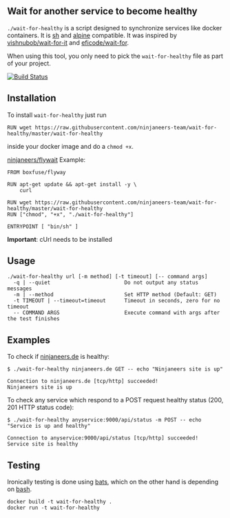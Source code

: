 ## Wait for another service to become healthy

`./wait-for-healthy` is a script designed to synchronize services like docker containers. It is [sh](https://en.wikipedia.org/wiki/Bourne_shell) and [alpine](https://alpinelinux.org/) compatible. It was inspired by [vishnubob/wait-for-it](https://github.com/vishnubob/wait-for-it) and [eficode/wait-for](https://github.com/eficode/wait-for).

When using this tool, you only need to pick the `wait-for-healthy` file as part of your project.

[![Build Status](https://travis-ci.org/ninjaneers-team/wait-for-healthy.svg?branch=master)](https://travis-ci.org/ninjaneers-team/wait-for-healthy)

## Installation

To install `wait-for-healthy` just run 

```
RUN wget https://raw.githubusercontent.com/ninjaneers-team/wait-for-healthy/master/wait-for-healthy
```

inside your docker image and do a `chmod +x`.

[ninjaneers/flywait](https://hub.docker.com/r/ninjaneers/flywait) Example: 

```
FROM boxfuse/flyway

RUN apt-get update && apt-get install -y \
    curl

RUN wget https://raw.githubusercontent.com/ninjaneers-team/wait-for-healthy/master/wait-for-healthy
RUN ["chmod", "+x", "./wait-for-healthy"]

ENTRYPOINT [ "bin/sh" ]
```

**Important**: cUrl needs to be installed

## Usage

```
./wait-for-healthy url [-m method] [-t timeout] [-- command args]
  -q | --quiet                        Do not output any status messages
  -m | --method                       Set HTTP method (Default: GET)
  -t TIMEOUT | --timeout=timeout      Timeout in seconds, zero for no timeout
  -- COMMAND ARGS                     Execute command with args after the test finishes
```

## Examples

To check if [ninjaneers.de](https://ninjaneers.de) is healthy:

```
$ ./wait-for-healthy ninjaneers.de GET -- echo "Ninjaneers site is up"

Connection to ninjaneers.de [tcp/http] succeeded!
Ninjaneers site is up
```

To check any service which respond to a POST request healthy status (200, 201 HTTP status code):

```
$ ./wait-for-healthy anyservice:9000/api/status -m POST -- echo "Service is up and healthy"

Connection to anyservice:9000/api/status [tcp/http] succeeded!
Service site is healthy 
```

## Testing

Ironically testing is done using [bats](https://github.com/sstephenson/bats), which on the other hand is depending on [bash](https://en.wikipedia.org/wiki/Bash_(Unix_shell)).

    docker build -t wait-for-healthy .
    docker run -t wait-for-healthy



